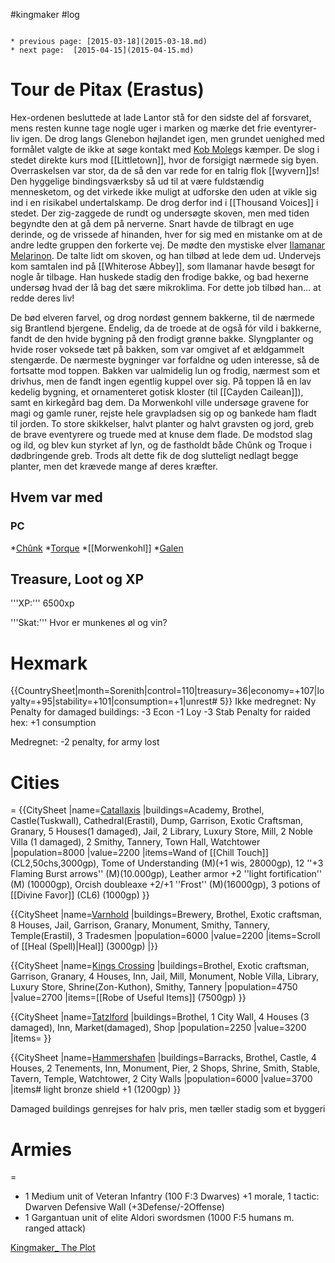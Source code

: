 #kingmaker #log

```ad-info

* previous page: [2015-03-18](2015-03-18.md)
* next page:  [2015-04-15](2015-04-15.md) 
```

# Tour de Pitax (Erastus)  
 
Hex-ordenen besluttede at lade Lantor stå for den sidste del af forsvaret, mens resten kunne tage nogle uger i marken og mærke det frie eventyrer-liv igen. De drog langs Glenebon højlandet igen, men grundet uenighed med formålet valgte de ikke at søge kontakt med [Kob Moleg](Kob%20Moleg.md)s kæmper. De slog i stedet direkte kurs mod [[Littletown]], hvor de forsigigt nærmede sig byen. Overraskelsen var stor, da de så den var rede for en talrig flok [[wyvern]]s! Den hyggelige bindingsværksby så ud til at være fuldstændig mennesketom, og det virkede ikke muligt at udforske den uden at vikle sig ind i en risikabel undertalskamp. De drog derfor ind i [[Thousand Voices]] i stedet. Der zig-zaggede de rundt og undersøgte skoven, men med tiden begyndte den at gå dem på nerverne. Snart havde de tilbragt en uge derinde, og de vrissede af hinanden, hver for sig med en mistanke om at de andre ledte gruppen den forkerte vej. De mødte den mystiske elver [Ilamanar Melarinon](Ilamanar%20Melarinon.md). De talte lidt om skoven, og han tilbød at lede dem ud. Undervejs kom samtalen ind på [[Whiterose Abbey]], som Ilamanar havde besøgt for nogle år tilbage. Han huskede stadig den frodige bakke, og bad hexerne undersøg hvad der lå bag det sære mikroklima. For dette job tilbød han... at redde deres liv! 
De bød elveren farvel, og drog nordøst gennem bakkerne, til de nærmede sig Brantlend bjergene. Endelig, da de troede at de også fór vild i bakkerne, fandt de den hvide bygning på den frodigt grønne bakke. Slyngplanter og hvide roser voksede tæt på bakken, som var omgivet af et ældgammelt stengærde. De nærmeste bygninger var forfaldne og uden interesse, så de fortsatte mod toppen. Bakken var ualmidelig lun og frodig, nærmest som et drivhus, men de fandt ingen egentlig kuppel over sig. På toppen lå en lav kedelig bygning, et ornamenteret gotisk kloster (til [[Cayden Cailean]]), samt en kirkegård bag dem. Da Morwenkohl ville undersøge gravene for magi og gamle runer, rejste hele gravpladsen sig op og bankede ham fladt til jorden. To store skikkelser, halvt planter og halvt gravsten og jord, greb de brave eventyrere og truede med at knuse dem flade. De modstod slag og ild, og blev kun styrket af lyn, og de fastholdt både Chûnk og Troque i dødbringende greb. Trods alt dette fik de dog slutteligt nedlagt begge planter, men det krævede mange af deres kræfter. 
## Hvem var med 
### PC 
 
*[Chûnk](Chûnk%20Van%20Der%20Hamer.md)
*[Torque](Torque%20Firebrand.md)
*[[Morwenkohl]]
*[Galen](Galen%20Jabir.md)
## Treasure, Loot og XP 
'''XP:''' 6500xp 
'''Skat:''' Hvor er munkenes øl og vin?
# Hexmark  
{{CountrySheet|month=Sorenith|control=110|treasury=36|economy=+107|loyalty=+95|stability=+101|consumption=+1|unrest# 5}} Ikke medregnet: Ny Penalty for damaged buildings: -3 Econ -1 Loy -3 Stab Penalty for raided hex: +1 consumption
Medregnet: -2 penalty, for army lost
 
# Cities  
=
{{CitySheet
|name=[Catallaxis](Catallaxis.md)
|buildings=Academy, Brothel, Castle(Tuskwall), Cathedral(Erastil), Dump, Garrison, Exotic Craftsman, Granary, 5 Houses(1 damaged), Jail, 2 Library, Luxury Store, Mill, 2 Noble Villa (1 damaged), 2 Smithy, Tannery, Town Hall, Watchtower
|population=8000
|value=2200
|items=Wand of [[Chill Touch]] (CL2,50chs,3000gp), Tome of Understanding (M)(+1 wis, 28000gp), 12 ''+3 Flaming Burst arrows'' (M)(10.000gp), Leather armor +2 ''light fortification'' (M) (10000gp), Orcish doubleaxe +2/+1 ''Frost'' (M)(16000gp), 3 potions of [[Divine Favor]] (CL6) (1000gp)
}}
{{CitySheet
|name=[Varnhold](Varnhold.md)
|buildings=Brewery, Brothel, Exotic craftsman, 8 Houses, Jail, Garrison, Granary, Monument, Smithy, Tannery, Temple(Erastil), 3 Tradesmen
|population=6000
|value=2200
|items=Scroll of [[Heal (Spell)|Heal]] (3000gp)
|}}
{{CitySheet
|name=[Kings Crossing](Kings%20Crossing.md)
|buildings=Brothel, Exotic craftsman, Garrison, Granary, 4 Houses, Inn, Jail, Mill, Monument, Noble Villa, Library, Luxury Store, Shrine(Zon-Kuthon), Smithy, Tannery 
|population=4750
|value=2700
|items=[[Robe of Useful Items]] (7500gp)
}}
{{CitySheet
|name=[Tatzlford](Tatzlford.md)
|buildings=Brothel, 1 City Wall, 4 Houses (3 damaged), Inn, Market(damaged), Shop
|population=2250
|value=3200
|items=
}}
{{CitySheet
|name=[Hammershafen](Hammershafen.md)
|buildings=Barracks, Brothel, Castle, 4 Houses, 2 Tenements, Inn, Monument, Pier, 2 Shops, Shrine, Smith, Stable, Tavern, Temple, Watchtower, 2 City Walls
|population=6000
|value=3700
|items# light bronze shield +1 (1200gp)
}}
Damaged buildings genrejses for halv pris, men tæller stadig som et byggeri
 
# Armies 
=
* 1 Medium unit of Veteran Infantry (100 F:3 Dwarves) +1 morale, 1 tactic: Dwarven Defensive Wall (+3Defense/-2Offense)
* 1 Gargantuan unit of elite Aldori swordsmen (1000 F:5 humans m. ranged attack)
[Kingmaker_ The Plot](Kingmaker_%20The%20Plot.md)
